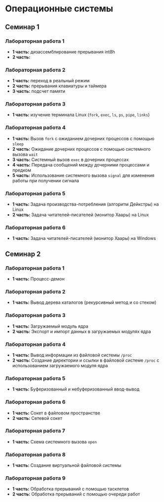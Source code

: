# Операционные системы

## Семинар 1

### Лабораторная работа 1

* __1 часть:__ дизассемблирование прерывания int8h
* __2 часть:__

### Лабораторная работа 2

* __1 часть:__ переход в реальный режим
* __2 часть:__ прерывания клавиатуры и таймера
* __3 часть:__ подсчет памяти

### Лабораторная работа 3

* __1 часть:__ изучение терминала Linux (`fork`, `exec`, `ls`, `ps`, `pipe`, `links`)

### Лабораторная работа 4

* __1 часть:__ Вызов `fork` с ожиданием дочерних процессов с помощью `sleep`
* __2 часть:__ Ожидание дочерних процессов с помощью системного вызова `wait`
* __3 часть:__ Системный вызов `exec` в дочерних процессах
* __4 часть:__ Передача сообщений между дочерними процессами и предком
* __5 часть:__ Использование системного вызова `signal` для изменения работы при получении сигнала

### Лабораторная работа 5

* __1 часть:__ Задача производства-потребления (алгоритм Дейкстры) на Linux
* __2 часть:__ Задача читателей-писателей (монитор Хаары) на Linux

### Лабораторная работа 6

* __1 часть:__ Задача читателей-писателей (монитор Хаары) на Windows

## Семинар 2

### Лабораторная работа 1

* __1 часть:__ Процесс-демон

### Лабораторная работа 2

* __1 часть:__ Вывод дерева каталогов (рекурсивный метод и со стеком)

### Лабораторная работа 3

* __1 часть:__ Загружаемый модуль ядра
* __2 часть:__ Экспорт и импорт данных в загружаемых модулях ядра

### Лабораторная работа 4

* __1 часть:__ Вывод информации из файловой системы `/proc`
* __2 часть:__ Создание директории и ссылки в файловой системе `/proc` с использованием загружаемого модуля ядра

### Лабораторная работа 5

* __1 часть:__ Буферизованный и небуферизованный ввод-вывод

### Лабораторная работа 6

* __1 часть:__ Сокет в файловом пространстве
* __2 часть:__ Сетевой сокет

### Лабораторная работа 7

* __1 часть:__ Схема системного вызова `open`

### Лабораторная работа 8

* __1 часть:__ Создание виртуальной файловой системы

### Лабораторная работа 9

* __1 часть:__ Обработка прерываний с помощью тасклетов
* __2 часть:__ Обработка прерываний с помощью очереди работ
